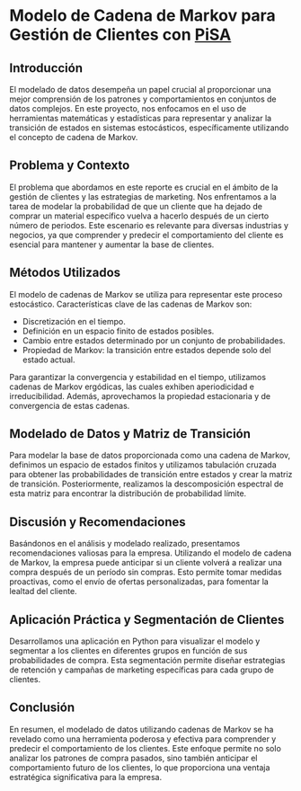 # Modelo de Cadena de Markov para Gestión de Clientes con [PiSA](https://www.pisa.com.mx/)

## Introducción

El modelado de datos desempeña un papel crucial al proporcionar una mejor comprensión de los patrones y comportamientos en conjuntos de datos complejos. En este proyecto, nos enfocamos en el uso de herramientas matemáticas y estadísticas para representar y analizar la transición de estados en sistemas estocásticos, específicamente utilizando el concepto de cadena de Markov.

## Problema y Contexto

El problema que abordamos en este reporte es crucial en el ámbito de la gestión de clientes y las estrategias de marketing. Nos enfrentamos a la tarea de modelar la probabilidad de que un cliente que ha dejado de comprar un material específico vuelva a hacerlo después de un cierto número de periodos. Este escenario es relevante para diversas industrias y negocios, ya que comprender y predecir el comportamiento del cliente es esencial para mantener y aumentar la base de clientes.

## Métodos Utilizados

El modelo de cadenas de Markov se utiliza para representar este proceso estocástico. Características clave de las cadenas de Markov son:

- Discretización en el tiempo.
- Definición en un espacio finito de estados posibles.
- Cambio entre estados determinado por un conjunto de probabilidades.
- Propiedad de Markov: la transición entre estados depende solo del estado actual.

Para garantizar la convergencia y estabilidad en el tiempo, utilizamos cadenas de Markov ergódicas, las cuales exhiben aperiodicidad e irreducibilidad. Además, aprovechamos la propiedad estacionaria y de convergencia de estas cadenas.

## Modelado de Datos y Matriz de Transición

Para modelar la base de datos proporcionada como una cadena de Markov, definimos un espacio de estados finitos y utilizamos tabulación cruzada para obtener las probabilidades de transición entre estados y crear la matriz de transición. Posteriormente, realizamos la descomposición espectral de esta matriz para encontrar la distribución de probabilidad límite.

## Discusión y Recomendaciones

Basándonos en el análisis y modelado realizado, presentamos recomendaciones valiosas para la empresa. Utilizando el modelo de cadena de Markov, la empresa puede anticipar si un cliente volverá a realizar una compra después de un período sin compras. Esto permite tomar medidas proactivas, como el envío de ofertas personalizadas, para fomentar la lealtad del cliente.

## Aplicación Práctica y Segmentación de Clientes

Desarrollamos una aplicación en Python para visualizar el modelo y segmentar a los clientes en diferentes grupos en función de sus probabilidades de compra. Esta segmentación permite diseñar estrategias de retención y campañas de marketing específicas para cada grupo de clientes.

## Conclusión

En resumen, el modelado de datos utilizando cadenas de Markov se ha revelado como una herramienta poderosa y efectiva para comprender y predecir el comportamiento de los clientes. Este enfoque permite no solo analizar los patrones de compra pasados, sino también anticipar el comportamiento futuro de los clientes, lo que proporciona una ventaja estratégica significativa para la empresa.
